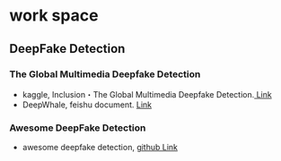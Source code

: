 
# work space

## DeepFake Detection

### The Global Multimedia Deepfake Detection

* kaggle, Inclusion・The Global Multimedia Deepfake Detection.[ Link](https://www.kaggle.com/competitions/multi-ffdi/submissions)
* DeepWhale, feishu document. [Link](https://datawhaler.feishu.cn/wiki/Uou8w9igsibGP7kduiycCgesnOh)

### Awesome DeepFake Detection

* awesome deepfake detection, [github Link](https://github.com/Daisy-Zhang/Awesome-Deepfakes)
